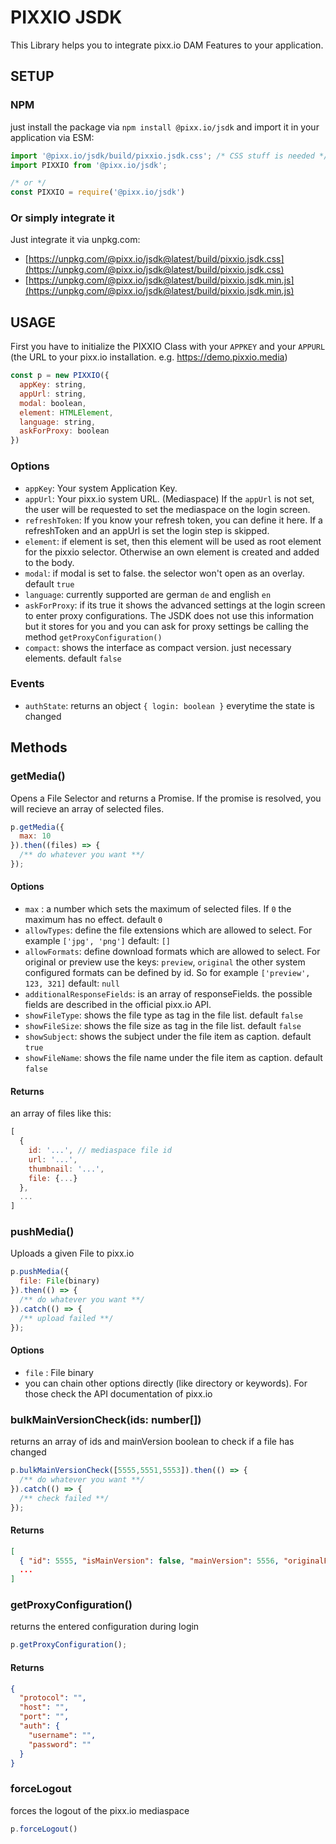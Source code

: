 # PIXXIO JSDK

This Library helps you to integrate pixx.io DAM Features to your application.

## SETUP

### NPM

just install the package via `npm install @pixx.io/jsdk` and import it in your application via ESM:
```javascript
import '@pixx.io/jsdk/build/pixxio.jsdk.css'; /* CSS stuff is needed */
import PIXXIO from '@pixx.io/jsdk';

/* or */
const PIXXIO = require('@pixx.io/jsdk')
```

### Or simply integrate it

Just integrate it via unpkg.com:
- [https://unpkg.com/@pixx.io/jsdk@latest/build/pixxio.jsdk.css](https://unpkg.com/@pixx.io/jsdk@latest/build/pixxio.jsdk.css)
- [https://unpkg.com/@pixx.io/jsdk@latest/build/pixxio.jsdk.min.js](https://unpkg.com/@pixx.io/jsdk@latest/build/pixxio.jsdk.min.js)


## USAGE

First you have to initialize the PIXXIO Class with your `APPKEY` and your `APPURL` (the URL to your pixx.io installation. e.g. https://demo.pixxio.media)

```javascript
const p = new PIXXIO({
  appKey: string,
  appUrl: string,
  modal: boolean,
  element: HTMLElement,
  language: string,
  askForProxy: boolean
})
```
### Options

- `appKey`: Your system Application Key.
- `appUrl`: Your pixx.io system URL. (Mediaspace) If the `appUrl` is not set, the user will be requested to set the mediaspace on the login screen.
- `refreshToken`: If you know your refresh token, you can define it here. If a refreshToken and an appUrl is set the login step is skipped.
- `element`: if element is set, then this element will be used as root element for the pixxio selector. Otherwise an own element is created and added to the body. 
- `modal`: if modal is set to false. the selector won't open as an overlay. default `true`
- `language`: currently supported are german `de` and english `en`
- `askForProxy`: if its true it shows the advanced settings at the login screen to enter proxy configurations. The JSDK does not use this information but it stores for you and you can ask for proxy settings be calling the method `getProxyConfiguration()`
- `compact`: shows the interface as compact version. just necessary elements. default `false`
### Events

- `authState`: returns an object `{ login: boolean }` everytime the state is changed

## Methods

### getMedia()

Opens a File Selector and returns a Promise. If the promise is resolved, you will recieve an array of selected files.

```javascript
p.getMedia({
  max: 10
}).then((files) => {
  /** do whatever you want **/
});
```

#### Options

- `max` : a number which sets the maximum of selected files. If `0` the maximum has no effect. default `0` 
- `allowTypes`: define the file extensions which are allowed to select. For example `['jpg', 'png']` default: `[]`
- `allowFormats`: define download formats which are allowed to select. For original or preview use the keys: `preview`, `original` the other system configured formats can be defined by id. So for example `['preview', 123, 321]` default: `null`
- `additionalResponseFields`: is an array of responseFields. the possible fields are described in the official pixx.io API.
- `showFileType`: shows the file type as tag in the file list. default `false`
- `showFileSize`: shows the file size as tag in the file list. default `false`
- `showSubject`: shows the subject under the file item as caption. default `true`
- `showFileName`: shows the file name under the file item as caption. default `false`

#### Returns

an array of files like this:

```javascript 
[
  {
    id: '...', // mediaspace file id
    url: '...',
    thumbnail: '...',
    file: {...}
  }, 
  ...
]
```


### pushMedia()

Uploads a given File to pixx.io

```javascript
p.pushMedia({
  file: File(binary)
}).then(() => {
  /** do whatever you want **/
}).catch(() => {
  /** upload failed **/
});
```

#### Options

- `file` : File binary
- you can chain other options directly (like directory or keywords). For those check the API documentation of pixx.io


### bulkMainVersionCheck(ids: number[])

returns an array of ids and mainVersion boolean to check if a file has changed 

```javascript
p.bulkMainVersionCheck([5555,5551,5553]).then(() => {
  /** do whatever you want **/
}).catch(() => {
  /** check failed **/
});
```

#### Returns

```json
[
  { "id": 5555, "isMainVersion": false, "mainVersion": 5556, "originalFileURL": "..." },
  ...
]
```

### getProxyConfiguration()

returns the entered configuration during login 

```js
p.getProxyConfiguration(); 
```
#### Returns

```json
{
  "protocol": "",
  "host": "",
  "port": "",
  "auth": {
    "username": "",
    "password": ""
  }
}
```

### forceLogout

forces the logout of the pixx.io mediaspace

```js 
p.forceLogout()
```